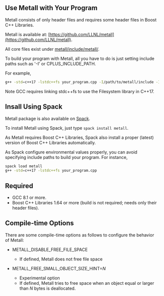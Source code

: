 ## Use Metall with Your Program

Metall consists of only header files and requires some header files in Boost C++ Libraries.

Metall is available at: [https://github.com/LLNL/metall](https://github.com/LLNL/metall).

All core files exist under [metall/include/metall/](https://github.com/LLNL/metall/tree/develop/include/metall).

To build your program with Metall,
all you have to do is just setting include paths such as '-I' or CPLUS_INCLUDE_PATH.

For example,
```bash
g++ -std=c++17 -lstdc++fs your_program.cpp -I/path/to/metall/include -I/path/to/boost/include
```
Note GCC requires linking stdc++fs to use the Filesystem library in C++17.


## Insall Using Spack
Metall package is also available on [Spack](https://spack.io/).

To install Metall using Spack, just type ```spack install metall```.

As Metall requires Boost C++ Libraries, Spack also install a proper (latest) version of Boost C++ Libraries automatically.

As Spack configure environmental values properly, you can avoid specifying include paths to build your program. 
For instance,
```bash
spack load metall
g++ -std=c++17 -lstdc++fs your_program.cpp
```


## Required

 - GCC 8.1 or more.
 - Boost C++ Libraries 1.64 or more (build is not required; needs only their header files).


## Compile-time Options
There are some compile-time options as follows to configure the behavior of Metall:

* METALL_DISABLE_FREE_FILE_SPACE
	* If defined, Metall does not free file space

* METALL_FREE_SMALL_OBJECT_SIZE_HINT=*N*
	* Experimental option
	* If defined, Metall tries to free space when an object equal or larger than *N* bytes is deallocated.
